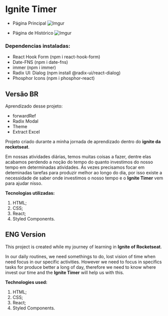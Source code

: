 # Ignite Timer

+ Página Principal
![Imgur](https://i.imgur.com/QJDlEFm.png)

+ Página de Histórico
![Imgur](https://i.imgur.com/YBgo0Rp.png)

### Dependencias instaladas:
+ React Hook Form (npm i react-hook-form)
+ Date-FNS (npm i date-fns)
+ immer (npm i immer)
+ Radix UI: Dialog (npm install @radix-ui/react-dialog)
+ Phosphor Icons (npm i phosphor-react)

## Versão BR

Aprendizado desse projeto:
+ forwardRef
+ Radix Modal
+ Theme
+ Extract Excel

Projeto criado durante a minha jornada de aprendizado dentro do **ignite da rocketseat**.

Em nossas atividades diárias, temos muitas coisas a fazer, dentre elas acabamos perdendo a noção do tempo do quanto investimos do nosso tempo em determinadas atividades. Ás vezes precisamos focar em deteminadas tarefas para produzir melhor ao longo do dia, por isso existe a necessidade de saber onde investimos o nosso tempo e o **Ignite Timer** vem para ajudar nisso.

**Tecnologias utilizadas:**
1. HTML; 
2. CSS; 
3. React;
4. Styled Components.

## ENG Version

This project is created while my journey of learning in **Ignite of Rocketseat**.

In our daily routines, we need somethings to do, lost vision of time when need focus in our specific activities. However we need to focus in specifics tasks for produce better a long of day, therefore we need to know where invest our time and the **Ignite Timer** will help us with this.

**Technologies used:**
1. HTML; 
2. CSS; 
3. React;
4. Styled Components.



